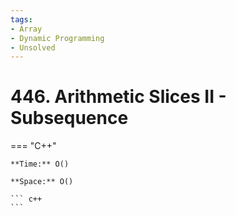 ```yaml
---
tags:
- Array
- Dynamic Programming
- Unsolved
---
```



# 446. Arithmetic Slices II - Subsequence

=== "C++"

    **Time:** O()

    **Space:** O()

    ``` c++
    ```